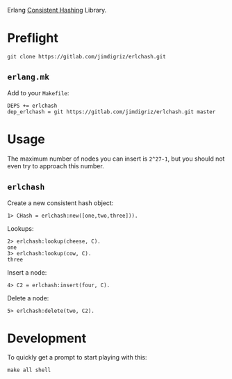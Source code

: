 Erlang [Consistent Hashing](https://en.wikipedia.org/wiki/Consistent_hashing) Library.

# Preflight

    git clone https://gitlab.com/jimdigriz/erlchash.git

## `erlang.mk`

Add to your `Makefile`:

    DEPS += erlchash
    dep_erlchash = git https://gitlab.com/jimdigriz/erlchash.git master

# Usage

The maximum number of nodes you can insert is `2^27-1`, but you should not even try to approach this number.

## `erlchash`

Create a new consistent hash object:

    1> CHash = erlchash:new([one,two,three])).

Lookups:

    2> erlchash:lookup(cheese, C).
    one
    3> erlchash:lookup(cow, C).   
    three

Insert a node:

    4> C2 = erlchash:insert(four, C).

Delete a node:

    5> erlchash:delete(two, C2).

# Development

To quickly get a prompt to start playing with this:

    make all shell
